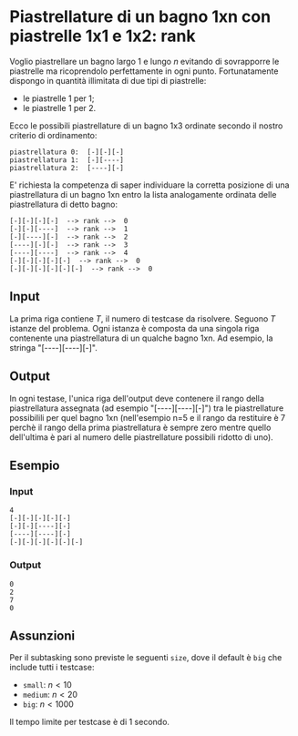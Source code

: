 # Piastrellature di un bagno 1xn con piastrelle 1x1 e 1x2: rank

Voglio piastrellare un bagno largo $1$ e lungo $n$ evitando di sovrapporre le piastrelle ma ricoprendolo perfettamente in ogni punto. Fortunatamente dispongo in quantità illimitata di due tipi di piastrelle:

* le piastrelle $1$ per $1$;
* le piastrelle $1$ per $2$.

Ecco le possibili piastrellature di un bagno 1x3 ordinate secondo il nostro criterio di ordinamento:

```
piastrellatura 0:  [-][-][-]
piastrellatura 1:  [-][----]
piastrellatura 2:  [----][-]
```

E' richiesta la competenza di saper individuare la corretta posizione di una piastrellatura di un bagno 1xn entro la lista analogamente ordinata delle piastrellatura di detto bagno:

```
[-][-][-][-]  --> rank -->  0
[-][-][----]  --> rank -->  1
[-][----][-]  --> rank -->  2
[----][-][-]  --> rank -->  3
[----][----]  --> rank -->  4
[-][-][-][-][-]  --> rank -->  0
[-][-][-][-][-][-]  --> rank -->  0
```


## Input
La prima riga contiene $T$, il numero di testcase da risolvere. Seguono $T$ istanze del problema. Ogni istanza è composta da una singola riga contenente una piastrellatura di un qualche bagno 1xn. Ad esempio, la stringa "[----][----][-]".

## Output 
In ogni testase, l'unica riga dell'output deve contenere il rango della piastrellatura assegnata (ad esempio "[----][----][-]") tra le piastrellature possibilili per quel bagno 1xn (nell'esempio n=5 e il rango da restituire è 7 perchè il rango della prima piastrellatura è sempre zero mentre quello dell'ultima è pari al numero delle piastrellature possibili ridotto di uno).

## Esempio

### Input
```
4
[-][-][-][-][-]
[-][-][----][-]
[----][----][-]
[-][-][-][-][-][-]
```

### Output
```
0
2
7
0
```

## Assunzioni

Per il subtasking sono previste le seguenti `size`, dove il default è `big` che include tutti i testcase:

* `small`: $n < 10$
* `medium`: $n < 20$
* `big`: $n < 1000$

Il tempo limite per testcase è di $1$ secondo.
